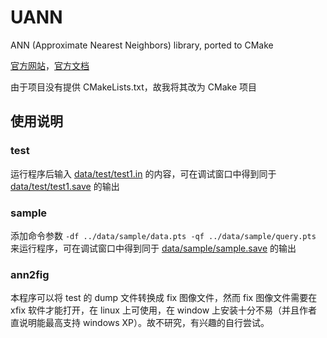# UANN
ANN (Approximate Nearest Neighbors) library, ported to CMake

[官方网站](http://www.cs.umd.edu/~mount/ANN/)，[官方文档](http://www.cs.umd.edu/~mount/ANN/Files/1.1.2/ANNmanual_1.1.pdf) 

由于项目没有提供 CMakeLists.txt，故我将其改为 CMake 项目

## 使用说明

### test

运行程序后输入 [data/test/test1.in](data/test/test1.in) 的内容，可在调试窗口中得到同于 [data/test/test1.save](data/test/test1.save) 的输出

### sample

添加命令参数 `-df ../data/sample/data.pts -qf ../data/sample/query.pts` 来运行程序，可在调试窗口中得到同于 [data/sample/sample.save](data/sample/sample.save) 的输出

### ann2fig

本程序可以将 test 的 dump 文件转换成 fix 图像文件，然而 fix 图像文件需要在 xfix 软件才能打开，在 linux 上可使用，在 window 上安装十分不易（并且作者直说明能最高支持 windows XP）。故不研究，有兴趣的自行尝试。

